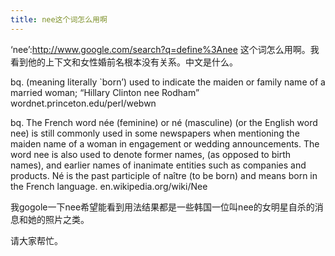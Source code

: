 ```yaml
---
title: nee这个词怎么用啊
---
```


<p>&#8216;nee&#8217;:<a href="http://www.google.com/search?q=define%3Anee">http://www.google.com/search?q=define%3Anee</a> 这个词怎么用啊。我看到他的上下文和女性婚前名根本没有关系。中文是什么。</p>

<p>bq. (meaning literally `born&#8217;) used to indicate the maiden or family name of a married woman; &#8220;Hillary Clinton nee Rodham&#8221;
wordnet.princeton.edu/perl/webwn</p>

<p>bq. The French word née (feminine) or né (masculine) (or the English word nee) is still commonly used in some newspapers when mentioning the maiden name of a woman in engagement or wedding announcements. The word nee is also used to denote former names, (as opposed to birth names), and earlier names of inanimate entities such as companies and products. Né is the past participle of naître (to be born) and means born in the French language.
en.wikipedia.org/wiki/Nee</p>

<p>我gogole一下nee希望能看到用法结果都是一些韩国一位叫nee的女明星自杀的消息和她的照片之类。</p>

<p>请大家帮忙。</p>
